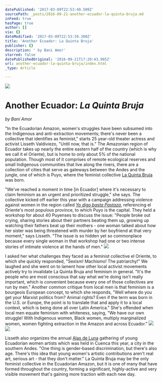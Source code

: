 ```yaml
---
datePublished: '2017-03-09T22:53:40.509Z'
sourcePath: _posts/2016-09-21-another-ecuador-la-quinta-bruja.md
inFeed: true
hasPage: true
author: []
via: {}
dateModified: '2017-03-09T22:53:39.300Z'
title: 'Another Ecuador: La Quinta Bruja'
publisher: {}
description: ' by Bani Amor'
starred: false
datePublishedOriginal: '2016-09-21T17:20:43.985Z'
url: another-ecuador-la-quinta-bruja/index.html
_type: Article

---
```

![](https://the-grid-user-content.s3-us-west-2.amazonaws.com/0cc1112f-cdb1-45d0-8a52-edbb06a240c0.jpg)

# Another Ecuador: _La Quinta Bruja_

_by Bani Amor_

"In the Ecuadorian Amazon, women's struggles have been subsumed into the Indigenous and anti-extraction movements; there's never been a collective that identifies as feminist," starts 25 year-old theater actress and activist Lisseth Valdiviezo, "Until now, that is." The Amazonian region of Ecuador takes up nearly the entire eastern half of the country (which is why we call it el Oriente), but is home to only about 5% of the national population. Though most of it comprises of remote ecological reserves and small Indigenous communities that live along the rivers, there are a collection of cities that serve as gateways between the Andes and the jungle, one of which is Puyo, where the feminist collective [La Quinta Bruja][0] was born.

"We've reached a moment in time \[in Ecuador\] where it's necessary to claim feminism as an urgent and prioritized struggle," she says. The collective kicked off earlier this year with a campaign addressing violence against women in the region called _[Yo digo basta Pastaza][1]_, referencing el Oriente's most populous province, to which Puyo is the capital. They held a workshop for about 40 Puyenses to discuss the issue: "People broke out crying, sharing stories about their partners beating them up, growing up watching their fathers beat up their mothers - one woman talked about how her sister was being threatened with murder by her boyfriend at that very moment," says Lisseth. "The issue is so hidden yet so commonplace because every single woman in that workshop had one or two intense stories of intimate violence at the hands of men."
![](https://the-grid-user-content.s3-us-west-2.amazonaws.com/5dab8317-3933-405e-b38e-d94cbf4033e7.jpg)

I asked her what challenges they faced as a feminist collective el Oriente, to which she quickly responded, "Sexism! Machismo! The patriarchy!" We laughed and she went on to lament how other local activist movements actively try to invalidate La Quinta Bruja and feminism in general. "It's the people who are most conscious that say what we're doing isn't really important, which is convenient because every one of those collectives are run by men." Another common critique from local men is that feminism is a bourgeois European concept, to which she responds, "Well where do you get your Marxist politics from? Animal rights? Even if the term was born in the U.S. or Europe, the point is to translate that and apply it to a local context, which is being done all over Latin America." She's offended when local men equate feminism with whiteness, saying, "We have our own struggle! With Indigenous women, Black women, multiply marginalized women, women fighting extraction in the Amazon and across Ecuador."
![](https://the-grid-user-content.s3-us-west-2.amazonaws.com/d5ef5182-6433-4997-aeb2-80e621cc25de.jpg)
![](https://the-grid-user-content.s3-us-west-2.amazonaws.com/8a50eca0-d883-42c9-9884-109a2a8c7d41.jpg)

Lisseth also organizes the annual [Alas de Luna][2] gathering of young Ecuadorian women artists which was held in Cuenca this year, a city in the southern Andes. "One thing is gender-based discrimination, but there's also age. There's this idea that young women's artistic contributions aren't real art, serious art - that they don't matter." La Quinta Bruja may be the only feminist collective in the Ecuadorian Amazon, but it is one of many that have formed throughout the country, forming a significant, highly-active and very visible movement that's gaining more traction with each new day.

[0]: https://www.facebook.com/La-Quinta-Bruja-Colectiva-918185051574613/?fref=ts
[1]: https://www.facebook.com/media/set/?set=a.1000697099990074.1073741834.918185051574613&type=3
[2]: https://www.facebook.com/AlasdeLunaEc/?fref=ts